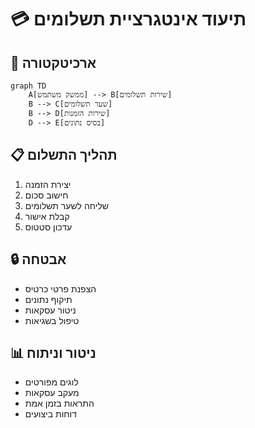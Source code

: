 # 💳 תיעוד אינטגרציית תשלומים

## 🔧 ארכיטקטורה
```mermaid
graph TD
    A[ממשק משתמש] --> B[שירות תשלומים]
    B --> C[שער תשלומים]
    B --> D[שירות הזמנות]
    D --> E[בסיס נתונים]
```

## 📋 תהליך התשלום
1. יצירת הזמנה
2. חישוב סכום
3. שליחה לשער תשלומים
4. קבלת אישור
5. עדכון סטטוס

## 🔒 אבטחה
- הצפנת פרטי כרטיס
- תיקוף נתונים
- ניטור עסקאות
- טיפול בשגיאות

## 📊 ניטור וניתוח
- לוגים מפורטים
- מעקב עסקאות
- התראות בזמן אמת
- דוחות ביצועים 